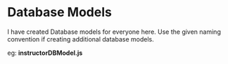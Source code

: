 # Database Models

   I have created Database models for everyone here.
   Use the given naming convention if creating additional database models.   
    
   eg: **instructorDBModel.js**